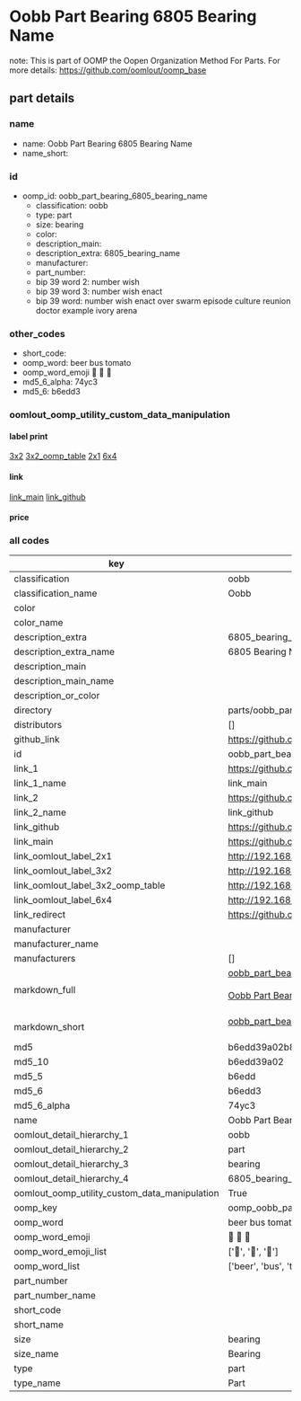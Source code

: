 # Oobb Part Bearing 6805 Bearing Name  

note: This is part of OOMP the Oopen Organization Method For Parts. For more details: https://github.com/oomlout/oomp_base

##  part details
  







### name
* name: Oobb Part Bearing 6805 Bearing Name
* name_short: 
### id
* oomp_id: oobb_part_bearing_6805_bearing_name
  * classification: oobb
  * type: part
  * size: bearing
  * color: 
  * description_main: 
  * description_extra: 6805_bearing_name
  * manufacturer: 
  * part_number: 
  * bip 39 word 2: number wish
  * bip 39 word 3: number wish enact
  * bip 39 word: number wish enact over swarm episode culture reunion doctor example ivory arena

### other_codes
* short_code: 
* oomp_word: beer bus tomato
* oomp_word_emoji :beer: :bus: :tomato:
* md5_6_alpha: 74yc3
* md5_6: b6edd3






### oomlout_oomp_utility_custom_data_manipulation
#### label print
[3x2](http://192.168.1.245:1112/?label=oomp%2074yc3)
[3x2_oomp_table](http://192.168.1.108:1112/?label=oomp%2074yc3)
[2x1](http://192.168.1.242:1112/?label=oomp%2074yc3)
[6x4](http://192.168.1.55:1112/?label=oomp%2074yc3)    

#### link

[link_main](https://github.com/oomlout/oomlout_oomp_version_1_messy/tree/main/parts/oobb_part_bearing_6805_bearing_name) [link_github](https://github.com/oomlout/oomlout_oomp_version_1_messy/tree/main/parts/oobb_part_bearing_6805_bearing_name)                             

#### price







### all codes 
| key | value |  
| --- | --- |  
| classification | oobb |  
| classification_name | Oobb |  
| color |  |  
| color_name |  |  
| description_extra | 6805_bearing_name |  
| description_extra_name | 6805 Bearing Name |  
| description_main |  |  
| description_main_name |  |  
| description_or_color |   |  
| directory | parts/oobb_part_bearing_6805_bearing_name |  
| distributors | [] |  
| github_link | https://github.com/oomlout/oomlout_oomp_part_src/tree/main/parts/oobb_part_bearing_6805_bearing_name |  
| id | oobb_part_bearing_6805_bearing_name |  
| link_1 | https://github.com/oomlout/oomlout_oomp_version_1_messy/tree/main/parts/oobb_part_bearing_6805_bearing_name |  
| link_1_name | link_main |  
| link_2 | https://github.com/oomlout/oomlout_oomp_version_1_messy/tree/main/parts/oobb_part_bearing_6805_bearing_name |  
| link_2_name | link_github |  
| link_github | https://github.com/oomlout/oomlout_oomp_version_1_messy/tree/main/parts/oobb_part_bearing_6805_bearing_name |  
| link_main | https://github.com/oomlout/oomlout_oomp_version_1_messy/tree/main/parts/oobb_part_bearing_6805_bearing_name |  
| link_oomlout_label_2x1 | http://192.168.1.242:1112/?label=oomp%2074yc3 |  
| link_oomlout_label_3x2 | http://192.168.1.245:1112/?label=oomp%2074yc3 |  
| link_oomlout_label_3x2_oomp_table | http://192.168.1.108:1112/?label=oomp%2074yc3 |  
| link_oomlout_label_6x4 | http://192.168.1.55:1112/?label=oomp%2074yc3 |  
| link_redirect | https://github.com/oomlout/oomlout_oomp_version_1_messy/tree/main/parts/oobb_part_bearing_6805_bearing_name |  
| manufacturer |  |  
| manufacturer_name |  |  
| manufacturers | [] |  
| markdown_full | [oobb_part_bearing_6805_bearing_name](none)<br>[](none)<br>[Oobb Part Bearing 6805 Bearing Name](none)<br><br> |  
| markdown_short | [oobb_part_bearing_6805_bearing_name](none)<br><br> |  
| md5 | b6edd39a02b846b12fedb9de92ff24bb |  
| md5_10 | b6edd39a02 |  
| md5_5 | b6edd |  
| md5_6 | b6edd3 |  
| md5_6_alpha | 74yc3 |  
| name | Oobb Part Bearing 6805 Bearing Name |  
| oomlout_detail_hierarchy_1 | oobb |  
| oomlout_detail_hierarchy_2 | part |  
| oomlout_detail_hierarchy_3 | bearing |  
| oomlout_detail_hierarchy_4 | 6805_bearing_name |  
| oomlout_oomp_utility_custom_data_manipulation | True |  
| oomp_key | oomp_oobb_part_bearing_6805_bearing_name |  
| oomp_word | beer bus tomato |  
| oomp_word_emoji | :beer: :bus: :tomato: |  
| oomp_word_emoji_list | [':beer:', ':bus:', ':tomato:'] |  
| oomp_word_list | ['beer', 'bus', 'tomato'] |  
| part_number |  |  
| part_number_name |  |  
| short_code |  |  
| short_name |  |  
| size | bearing |  
| size_name | Bearing |  
| type | part |  
| type_name | Part |  
